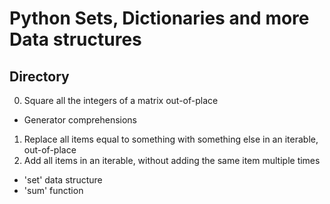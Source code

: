 # Python Sets, Dictionaries and more Data structures
## Directory
0. Square all the integers of a matrix out-of-place
- Generator comprehensions
1. Replace all items equal to something with something else in an iterable, out-of-place
2. Add all items in an iterable, without adding the same item multiple times
- 'set' data structure
- 'sum' function

